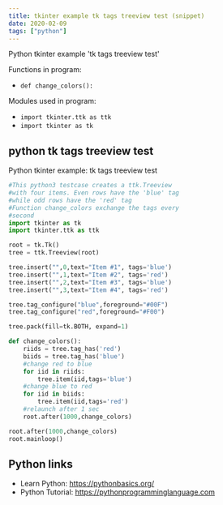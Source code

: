 ```yaml
---
title: tkinter example tk tags treeview test (snippet)
date: 2020-02-09
tags: ["python"]
---
```

Python tkinter example 'tk tags treeview test'

Functions in program: 
* `def change_colors():`

Modules used in program: 
* `import tkinter.ttk as ttk`
* `import tkinter as tk`

## python tk tags treeview test

Python tkinter example: tk tags treeview test

```python
#This python3 testcase creates a ttk.Treeview
#with four items. Even rows have the 'blue' tag
#while odd rows have the 'red' tag
#Function change_colors exchange the tags every
#second
import tkinter as tk
import tkinter.ttk as ttk

root = tk.Tk()
tree = ttk.Treeview(root)

tree.insert("",0,text="Item #1", tags='blue')
tree.insert("",1,text="Item #2", tags='red')
tree.insert("",2,text="Item #3", tags='blue')
tree.insert("",3,text="Item #4", tags='red')

tree.tag_configure("blue",foreground="#00F")
tree.tag_configure("red",foreground="#F00")

tree.pack(fill=tk.BOTH, expand=1)

def change_colors():
    riids = tree.tag_has('red')
    biids = tree.tag_has('blue')
    #change red to blue
    for iid in riids:
        tree.item(iid,tags='blue')
    #change blue to red
    for iid in biids:
        tree.item(iid,tags='red')
    #relaunch after 1 sec
    root.after(1000,change_colors)

root.after(1000,change_colors)
root.mainloop()

```

## Python links

- Learn Python: https://pythonbasics.org/
- Python Tutorial: https://pythonprogramminglanguage.com

